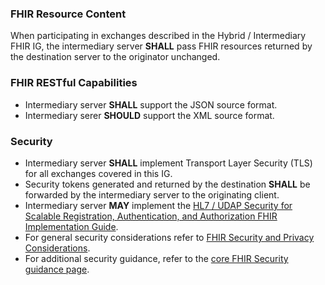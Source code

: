 ### FHIR Resource Content

When participating in exchanges described in the Hybrid / Intermediary FHIR IG, the intermediary server **SHALL** pass FHIR resources returned by the destination server to the originator unchanged.

<p></p>

### FHIR RESTful Capabilities

- Intermediary server **SHALL** support the JSON source format. 
- Intermediary serer  **SHOULD** support the XML source format. 

<p></p>

<h3>Security</h3>

- Intermediary server **SHALL** implement Transport Layer Security (TLS) for all exchanges covered in this IG.
- Security tokens generated and returned by the destination **SHALL** be forwarded by the intermediary server to the originating client. 
- Intermediary server **MAY** implement the [HL7 / UDAP Security for Scalable Registration, Authentication, and Authorization FHIR Implementation Guide](http://hl7.org/fhir/us/udap-security/2021Sep/).
- For general security considerations refer to [FHIR Security and Privacy Considerations](https://www.hl7.org/fhir/secpriv-module.html). 
- For additional security guidance, refer to the [core FHIR Security guidance page](https://www.hl7.org/fhir/security.html). 

<br />

